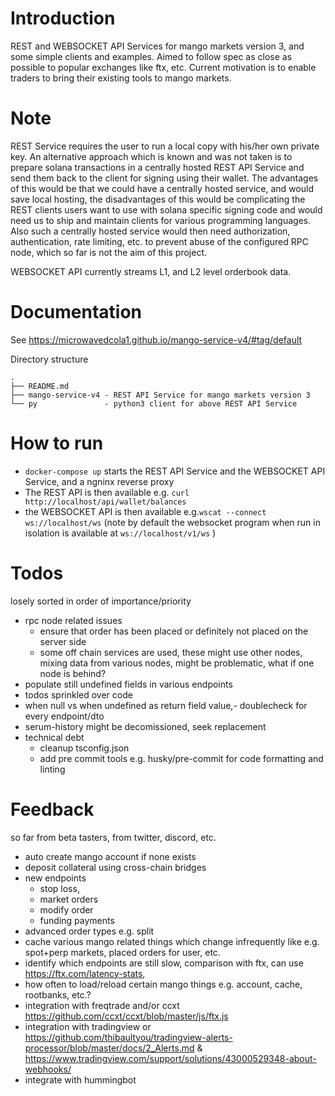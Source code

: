 # Introduction

REST and WEBSOCKET API Services for mango markets version 3, and some simple clients and examples. Aimed to follow spec as close as possible to popular exchanges like ftx, etc. Current motivation is to enable traders to bring their existing tools to mango markets.

# Note

REST Service requires the user to run a local copy with his/her own private key. An alternative approach which is known and was not taken is to prepare solana transactions in a centrally hosted REST API Service and send them back to the client for signing using their wallet. The advantages of this would be that we could have a centrally hosted service, and would save local hosting, the disadvantages of this would be complicating the REST clients users want to use with solana specific signing code and would need us to ship and maintain clients for various programming languages. Also such a centrally hosted service would then need authorization, authentication, rate limiting, etc. to prevent abuse of the configured RPC node, which so far is not the aim of this project.

WEBSOCKET API currently streams L1, and L2 level orderbook data.

# Documentation

See https://microwavedcola1.github.io/mango-service-v4/#tag/default

Directory structure

```
.
├── README.md
├── mango-service-v4 - REST API Service for mango markets version 3
└── py               - python3 client for above REST API Service
```

# How to run

- `docker-compose up` starts the REST API Service and the WEBSOCKET API Service, and a ngninx reverse proxy
- The REST API is then available e.g. `curl http://localhost/api/wallet/balances`
- the WEBSOCKET API is then available e.g.`wscat --connect ws://localhost/ws` (note by default the websocket program when run in isolation is available at `ws://localhost/v1/ws` )

# Todos

losely sorted in order of importance/priority

- rpc node related issues
  - ensure that order has been placed or definitely not placed on the server side
  - some off chain services are used, these might use other nodes, mixing data from various nodes, might be problematic, what if one node is behind?
- populate still undefined fields in various endpoints
- todos sprinkled over code
- when null vs when undefined as return field value,- doublecheck for every endpoint/dto
- serum-history might be decomissioned, seek replacement
- technical debt
  - cleanup tsconfig.json
  - add pre commit tools e.g. husky/pre-commit for code formatting and linting

# Feedback

so far from beta tasters, from twitter, discord, etc.

- auto create mango account if none exists
- deposit collateral using cross-chain bridges
- new endpoints
  - stop loss,
  - market orders
  - modify order
  - funding payments
- advanced order types e.g. split
- cache various mango related things which change infrequently like e.g. spot+perp markets, placed orders for user, etc.
- identify which endpoints are still slow, comparison with ftx, can use https://ftx.com/latency-stats,
- how often to load/reload certain mango things e.g. account, cache, rootbanks, etc.?
- integration with freqtrade and/or ccxt https://github.com/ccxt/ccxt/blob/master/js/ftx.js
- integration with tradingview or https://github.com/thibaultyou/tradingview-alerts-processor/blob/master/docs/2_Alerts.md & https://www.tradingview.com/support/solutions/43000529348-about-webhooks/
- integrate with hummingbot
